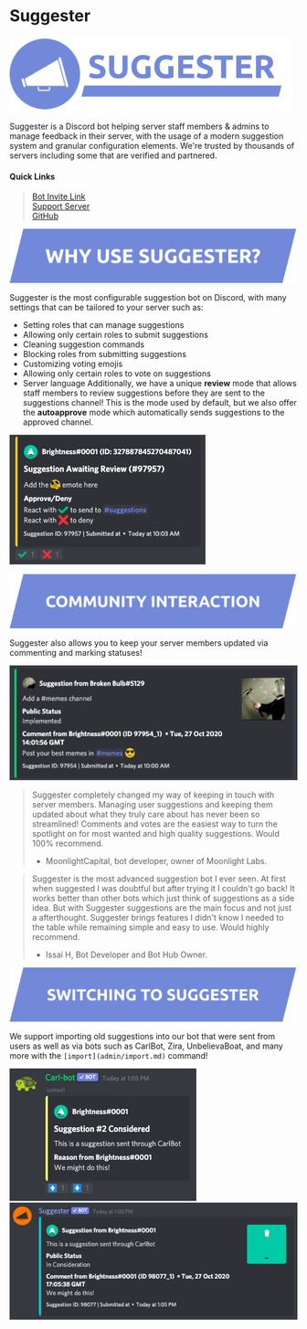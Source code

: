 # Suggester

![a](/images/suggesterbanner.png)

Suggester is a Discord bot helping server staff members & admins to manage feedback in their server, with the usage of a modern suggestion system and granular configuration elements. We're trusted by thousands of servers including some that are verified and partnered.

#### Quick Links

> [Bot Invite Link](https://discord.com/oauth2/authorize?client_id=564426594144354315&scope=bot&permissions=805694544)\
> [Support Server](https://discord.gg/G5pEdUp)\
> [GitHub](https://github.com/Suggester/Suggester)

![b](/images/Why%20use%20suggester%3F.png)

Suggester is the most configurable suggestion bot on Discord, with many settings that can be tailored to your server such as:

- Setting roles that can manage suggestions
- Allowing only certain roles to submit suggestions
- Cleaning suggestion commands
- Blocking roles from submitting suggestions
- Customizing voting emojis
- Allowing only certain roles to vote on suggestions
- Server language
Additionally, we have a unique **review** mode that allows staff members to review suggestions before they are sent to the suggestions channel! This is the mode used by default, but we also offer the **autoapprove** mode which automatically sends suggestions to the approved channel.

![c](/images/review.png)

![d](/images/community.png) 

Suggester also allows you to keep your server members updated via commenting and marking statuses!

![e](/images/statuses.png)

> Suggester completely changed my way of keeping in touch with server members. Managing user suggestions and keeping them updated about what they truly care about has never been so streamlined! Comments and votes are the easiest way to turn the spotlight on for most wanted and high quality suggestions. Would 100% recommend.
> - MoonlightCapital, bot developer, owner of Moonlight Labs.

> Suggester is the most advanced suggestion bot I ever seen. At first when suggested I was doubtful but after trying it I couldn't go back! It works better than other bots which just think of suggestions as a side idea. But with Suggester suggestions are the main focus and not just a afterthought. Suggester brings features I didn't know I needed to the table while remaining simple and easy to use. Would highly recommend.
> - Issai H, Bot Developer and Bot Hub Owner.

![f](/images/Switching%20to%20suggester.png)

We support importing old suggestions into our bot that were sent from users as well as via bots such as CarlBot, Zira, UnbelievaBoat, and many more with the `[import](admin/import.md)` command!

![g](/images/import1.png)
![h](/images/import2.png)




